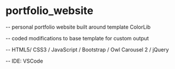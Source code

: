 # portfolio_website


-- personal portfolio website built around template ColorLib

-- coded modifications to base template for custom output

-- HTML5/ CSS3 / JavaScript / Bootstrap / Owl Carousel 2 / jQuery

-- IDE: VSCode